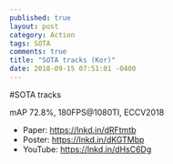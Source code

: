 ```yaml
---
published: true
layout: post
category: Action
tags: SOTA
comments: true
title: "SOTA tracks (Kor)"
date: 2018-09-15 07:51:01 -0400
---
```


#SOTA tracks

mAP 72.8%, 180FPS@1080TI, ECCV2018

- Paper: https://lnkd.in/dRFtmtb
- Poster: https://lnkd.in/dKGTMbp
- YouTube: https://lnkd.in/dHsC6Dg 
